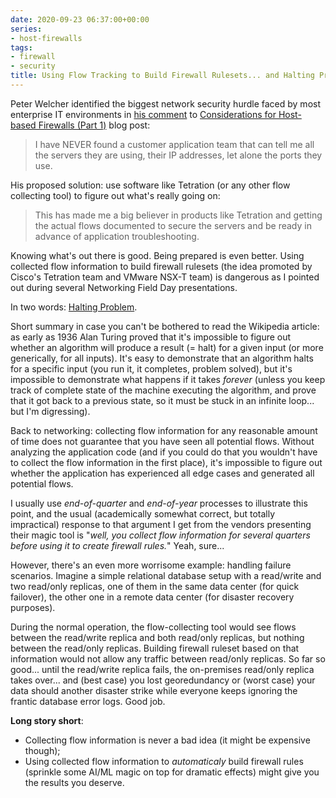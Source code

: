 ```yaml
---
date: 2020-09-23 06:37:00+00:00
series:
- host-firewalls
tags:
- firewall
- security
title: Using Flow Tracking to Build Firewall Rulesets... and Halting Problem
---
```

Peter Welcher identified the biggest network security hurdle faced by most enterprise IT environments in [his comment](/2020/09/considerations-host-based-firewalls/#111) to [Considerations for Host-based Firewalls (Part 1)](/2020/09/considerations-host-based-firewalls/) blog post:

> I have NEVER found a customer application team that can tell me all the servers they are using, their IP addresses, let alone the ports they use.

His proposed solution: use software like Tetration (or any other flow collecting tool) to figure out what's really going on:
<!--more-->
> This has made me a big believer in products like Tetration and getting the actual flows documented to secure the servers and be ready in advance of application troubleshooting.

Knowing what's out there is good. Being prepared is even better. Using collected flow information to build firewall rulesets (the idea promoted by Cisco's Tetration team and VMware NSX-T team) is dangerous as I pointed out during several Networking Field Day presentations.

In two words: [Halting Problem](https://en.wikipedia.org/wiki/Halting_problem).

Short summary in case you can't be bothered to read the Wikipedia article: as early as 1936 Alan Turing proved that it's impossible to figure out whether an algorithm will produce a result (= halt) for a given input (or more generically, for all inputs). It's easy to demonstrate that an algorithm halts for a specific input (you run it, it completes, problem solved), but it's impossible to demonstrate what happens if it takes _forever_ (unless you keep track of complete state of the machine executing the algorithm, and prove that it got back to a previous state, so it must be stuck in an infinite loop... but I'm digressing).

Back to networking: collecting flow information for any reasonable amount of time does not guarantee that you have seen all potential flows. Without analyzing the application code (and if you could do that you wouldn't have to collect the flow information in the first place), it's impossible to figure out whether the application has experienced all edge cases and generated all potential flows.

I usually use _end-of-quarter_ and _end-of-year_ processes to illustrate this point, and the usual (academically somewhat correct, but totally impractical) response to that argument I get from the vendors presenting their magic tool is "_well, you collect flow information for several quarters before using it to create firewall rules._" Yeah, sure...

However, there's an even more worrisome example: handling failure scenarios. Imagine a simple relational database setup with a read/write and two read/only replicas, one of them in the same data center (for quick failover), the other one in a remote data center (for disaster recovery purposes). 

During the normal operation, the flow-collecting tool would see flows between the read/write replica and both read/only replicas, but nothing between the read/only replicas. Building firewall ruleset based on that information would not allow any traffic between read/only replicas. So far so good... until the read/write replica fails, the on-premises read/only replica takes over... and (best case) you lost georedundancy or (worst case) your data should another disaster strike while everyone keeps ignoring the frantic database error logs. Good job.

**Long story short**:

* Collecting flow information is never a bad idea (it might be expensive though);
* Using collected flow information to _automaticaly_ build firewall rules (sprinkle some AI/ML magic on top for dramatic effects) might give you the results you deserve.